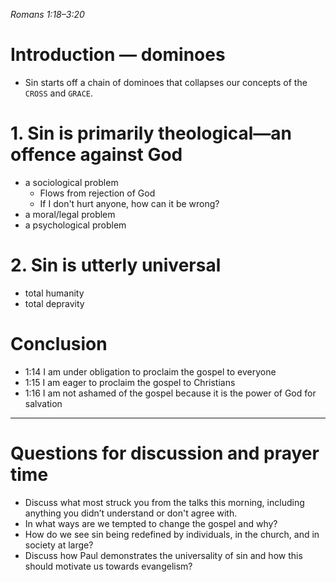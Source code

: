 *Romans 1:18–3:20*

# Introduction — dominoes
- Sin starts off a chain of dominoes that collapses our concepts of the `CROSS` and `GRACE`.
# 1. Sin is primarily theological—an offence against God
- a sociological problem
    - Flows from rejection of God
    - If I don't hurt anyone, how can it be wrong?
- a moral/legal problem
- a psychological problem
# 2. Sin is utterly universal
- total humanity
- total depravity
# Conclusion
- 1:14 I am under obligation to proclaim the gospel to everyone
- 1:15 I am eager to proclaim the gospel to Christians
- 1:16 I am not ashamed of the gospel because it is the power of God for salvation
----
# Questions for discussion and prayer time
- Discuss what most struck you from the talks this morning, including anything you didn’t understand or don't agree with.
- In what ways are we tempted to change the gospel and why?
- How do we see sin being redefined by individuals, in the church, and in society at large?
- Discuss how Paul demonstrates the universality of sin and how this should motivate us towards evangelism?
